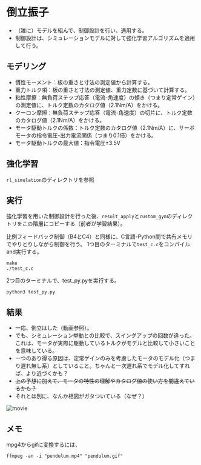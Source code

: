 # 倒立振子

* （雑に）モデルを組んで、制御設計を行い、適用する。
* 制御設計は、シミュレーションモデルに対して強化学習アルゴリズムを適用して行う。

## モデリング
* 慣性モーメント：板の重さと寸法の測定値から計算する。
* 重力トルク項：板の重さと寸法の測定値、重力定数に基づいて計算する。
* 粘性摩擦：無負荷ステップ応答（電流-角速度）の傾き（つまり定常ゲイン）の測定値に、トルク定数のカタログ値（2.1Nm/A）をかける。
* クーロン摩擦：無負荷ステップ応答（電流-角速度）の切片に、トルク定数のカタログ値（2.1Nm/A）をかける。
* モータ駆動トルクの係数：トルク定数のカタログ値（2.1Nm/A）に、サーボモータの指令電圧-出力電流関係（つまり0.1倍）をかける。
* モータ駆動トルクの最大値：指令電圧±3.5V

## 強化学習
`rl_simulation`のディレクトリを参照

## 実行
強化学習を用いた制御設計を行った後、`result_apply`と`custom_gym`のディレクトリをこの階層にコピーする（前者が学習結果）。

比例フィードバック制御（B4とC4）と同様に、C言語-Python間で共有メモリでやりとりしながら制御を行う。
1つ目のターミナルで`test_c.c`をコンパイルand実行する。
```
make
./test_c.c
```
2つ目のターミナルで、test_py.pyを実行する。
```
python3 test_py.py
```

## 結果
* 一応、倒立はした（動画参照）。
* でも、シミュレーション挙動との比較で、スイングアップの回数が違った。これは、モータが実際に駆動しているトルクがモデルと比較して小さいことを意味している。
* 一つのあり得る原因は、定常ゲインのみを考慮したモータのモデル化（つまり遅れ無し系）としていること。ちゃんと一次遅れ系でモデル化してすれば、より近づくかも？
* ~~上の予想に加えて、モータの特性の理解やカタログ値の使い方を間違えているかも？~~
* それとは別に、なんか相図がガタついている（なぜ？）

![movie](https://github.com/numahha/motor_control/blob/master/D2_inverted_pendulum/movie.gif)

## メモ
mpg4からgifに変換するには、
```
ffmpeg -an -i "pendulum.mp4" "pendulum.gif"
```
